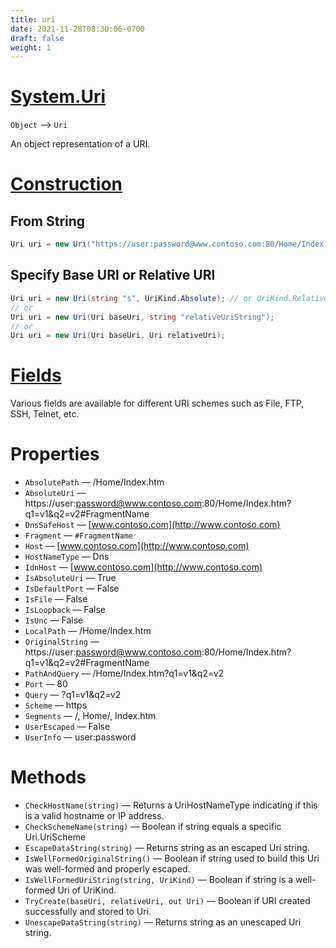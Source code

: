 ```yaml
---
title: uri
date: 2021-11-28T08:30:06-0700
draft: false
weight: 1
---
```


# [System.Uri](https://docs.microsoft.com/en-us/dotnet/api/system.uri?view=net-6.0)
`Object` –> `Uri`  

An object representation of a URI.  

# [Construction](https://docs.microsoft.com/en-us/dotnet/api/system.uri?view=net-6.0#constructors)
## From String
```cs
Uri uri = new Uri("https://user:password@www.contoso.com:80/Home/Index.htm?q1=1&q2=v2#FragmentName");
```
## Specify Base URI or Relative URI
```cs
Uri uri = new Uri(string "s", UriKind.Absolute); // or UriKind.Relative.
// or
Uri uri = new Uri(Uri baseUri, string "relativeUriString");
// or
Uri uri = new Uri(Uri baseUri, Uri relativeUri);
```

# [Fields](https://docs.microsoft.com/en-us/dotnet/api/system.uri.schemedelimiter?view=net-6.0)
Various fields are available for different URI schemes such as File, FTP, SSH, Telnet, etc.

# Properties
- `AbsolutePath` — /Home/Index.htm
- `AbsoluteUri`  — https://user:password@www.contoso.com:80/Home/Index.htm?q1=v1&q2=v2#FragmentName
- `DnsSafeHost` — [www.contoso.com](http://www.contoso.com)
- `Fragment` — `#FragmentName`
- `Host` — [www.contoso.com](http://www.contoso.com)
- `HostNameType` — Dns
- `IdnHost` — [www.contoso.com](http://www.contoso.com)
- `IsAbsoluteUri` — True
- `IsDefaultPort` — False
- `IsFile` — False
- `IsLoopback` — False
- `IsUnc` — False
- `LocalPath` — /Home/Index.htm
- `OriginalString` — https://user:password@www.contoso.com:80/Home/Index.htm?q1=v1&q2=v2#FragmentName
- `PathAndQuery` — /Home/Index.htm?q1=v1&q2=v2
- `Port` — 80
- `Query` — ?q1=v1&q2=v2
- `Scheme` — https
- `Segments` — /, Home/, Index.htm
- `UserEscaped` — False
- `UserInfo` — user:password

# Methods
- `CheckHostName(string)` — Returns a UriHostNameType indicating if this is a valid hostname or IP address.
- `CheckSchemeName(string)` — Boolean if string equals a specific Uri.UriScheme
- `EscapeDataString(string)` — Returns string as an escaped Uri string.
- `IsWellFormedOriginalString()` — Boolean if string used to build this Uri was well-formed and properly escaped.
- `IsWellFormedUriString(string, UriKind)` — Boolean if string is a well-formed Uri of UriKind.
- `TryCreate(baseUri, relativeUri, out Uri)` — Boolean if URI created successfully and stored to Uri.
- `UnescapeDataString(string)` — Returns string as an unescaped Uri string.

